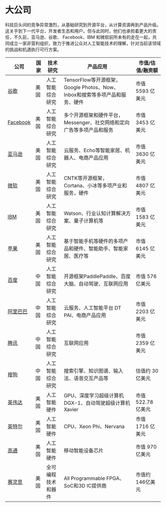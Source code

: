 # 大公司

科技巨头间的竞争异常激烈，从基础研究到开源平台，从计算资源再到产品升级。这关乎到下一代平台，开发者生态和用户。但与此同时，他们也承担着更大的责任，不久前，亚马逊、谷歌、 Facebook、IBM 和微软前所未有的走在一起，共同成立一家非营利组织，致力于推进公众对人工智能技术的理解，针对当前该领域的挑战和机遇执行可行方案。

公司|国家|技术研究|产品应用|市值/估值/融资额
---|---|---|---|---
[谷歌](https://www.google.com)|美国|人工智能综合研究|TensorFlow等开源框架，Google Photos、Now、Inbox和搜索等多项产品和服务、硬件|市值 5593 亿美元
[Facebook](https://www.facebook.com/)|美国|人工智能综合研究|多个开源框架和硬件平台，Messenger、社交网络和定向广告等多项产品和服务|市值 3453 亿美元
[亚马逊](https://www.amazon.com/)|美国|人工智能综合研究|云服务、Echo等智能家居、机器人、电商产品应用|市值 3630 亿美元
[微软](https://www.microsoft.com)|美国|人工智能综合研究|CNTK等开源框架，Cortana、小冰等多项产业和服务，硬件|市值 4807 亿美元
[IBM](https://www.ibm.com/)|美国|人工智能综合研究|Watson、行业认知计算解决方案、量子计算机等|市值 1583 亿美元
[苹果](http://www.apple.com/)|美国|人工智能综合研究|基于智能手机等硬件的多项产品和硬件、智能助手、智能家居、医疗等|市值 6145 亿美元
[百度](https://www.baidu.com/)|中国|人工智能综合研究|开源框架PaddlePaddle、百度大脑、自动驾驶、互联网应用|市值 576 亿美元
[阿里巴巴](http://www.alibabagroup.com)|中国|人工智能综合研究|云服务、人工智能平台 DT PAI、电商产品应用|市值 2203 亿美元
[腾讯](http://www.qq.com/)|中国|人工智能综合研究|互联网应用|市值 2359 亿美元
[搜狗](https://www.sogou.com/)|中国|人工智能综合研究|搜索引擎、知识图谱、输入法、语音交互产品等|估值约 30 亿美元
[英伟达](www.nvidia.com)|美国|人工智能硬件|GPU、深度学习超级计算机DGX-1、自动驾驶超级计算机Xavier|市值 522.78 亿美元
[英特尔](http://www.intel.com)|美国|人工智能硬件|CPU、Xeon Phi、Nervana|市值 1716 亿美元
[高通](https://www.qualcomm.com)|美国|人工智能硬件|移动智能设备芯片|市值 970 亿美元
[赛灵思](https://www.xilinx.com)|美国|全可编程技术和器件|All Programmable FPGA、SoC和3D IC提供商|市值约146亿美元
